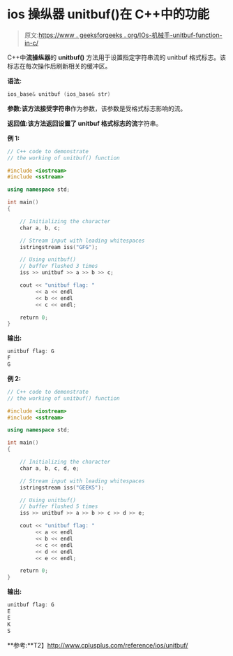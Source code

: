 # ios 操纵器 unitbuf()在 C++中的功能

> 原文:[https://www . geeksforgeeks . org/IOs-机械手-unitbuf-function-in-c/](https://www.geeksforgeeks.org/ios-manipulators-unitbuf-function-in-c/)

C++中**流操纵器**的 **unitbuf()** 方法用于设置指定字符串流的 unitbuf 格式标志。该标志在每次操作后刷新相关的缓冲区。

**语法:**

```cpp
ios_base& unitbuf (ios_base& str)

```

**参数:**该方法接受**字符串**作为参数，该参数是受格式标志影响的流。

**返回值:**该方法返回设置了 unitbuf 格式标志的**流**字符串。

**例 1:**

```cpp
// C++ code to demonstrate
// the working of unitbuf() function

#include <iostream>
#include <sstream>

using namespace std;

int main()
{

    // Initializing the character
    char a, b, c;

    // Stream input with leading whitespaces
    istringstream iss("GFG");

    // Using unitbuf()
    // buffer flushed 3 times
    iss >> unitbuf >> a >> b >> c;

    cout << "unitbuf flag: "
         << a << endl
         << b << endl
         << c << endl;

    return 0;
}
```

**输出:**

```cpp
unitbuf flag: G
F
G

```

**例 2:**

```cpp
// C++ code to demonstrate
// the working of unitbuf() function

#include <iostream>
#include <sstream>

using namespace std;

int main()
{

    // Initializing the character
    char a, b, c, d, e;

    // Stream input with leading whitespaces
    istringstream iss("GEEKS");

    // Using unitbuf()
    // buffer flushed 5 times
    iss >> unitbuf >> a >> b >> c >> d >> e;

    cout << "unitbuf flag: "
         << a << endl
         << b << endl
         << c << endl
         << d << endl
         << e << endl;

    return 0;
}
```

**输出:**

```cpp
unitbuf flag: G
E
E
K
S

```

**参考:**T2】http://www.cplusplus.com/reference/ios/unitbuf/
